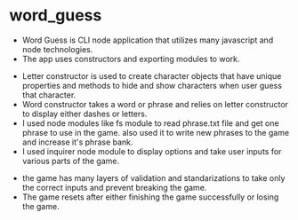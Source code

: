 # word_guess

* Word Guess is CLI node application that utilizes many javascript and node technologies.
* The app uses constructors and exporting modules to work.
- Letter constructor is used to create character objects that have unique properties and methods to hide and show characters when user guess that character.
- Word constructor takes a word or phrase and relies on letter constructor to display either dashes or letters.
- I used node modules like fs module to read phrase.txt file and get one phrase to use in the game. also used it to write new phrases to the game and increase it's phrase bank.
- I used inquirer node module to display options and take user inputs for various parts of the game.
* the game has many layers of validation and standarizations to take only the correct inputs and prevent breaking the game.
* The game resets after either finishing the game successfully or losing the game.